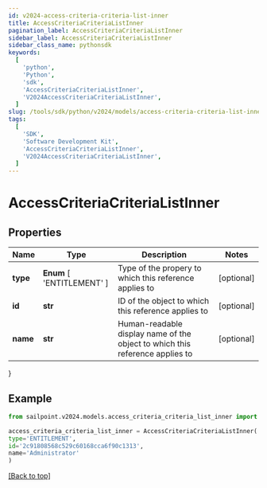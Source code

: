 ```yaml
---
id: v2024-access-criteria-criteria-list-inner
title: AccessCriteriaCriteriaListInner
pagination_label: AccessCriteriaCriteriaListInner
sidebar_label: AccessCriteriaCriteriaListInner
sidebar_class_name: pythonsdk
keywords:
  [
    'python',
    'Python',
    'sdk',
    'AccessCriteriaCriteriaListInner',
    'V2024AccessCriteriaCriteriaListInner',
  ]
slug: /tools/sdk/python/v2024/models/access-criteria-criteria-list-inner
tags:
  [
    'SDK',
    'Software Development Kit',
    'AccessCriteriaCriteriaListInner',
    'V2024AccessCriteriaCriteriaListInner',
  ]
---
```


# AccessCriteriaCriteriaListInner

## Properties

| Name | Type | Description | Notes |
| --- | --- | --- | --- |
| **type** | **Enum** [ 'ENTITLEMENT' ] | Type of the propery to which this reference applies to | [optional] |
| **id** | **str** | ID of the object to which this reference applies to | [optional] |
| **name** | **str** | Human-readable display name of the object to which this reference applies to | [optional] |

}

## Example

```python
from sailpoint.v2024.models.access_criteria_criteria_list_inner import AccessCriteriaCriteriaListInner

access_criteria_criteria_list_inner = AccessCriteriaCriteriaListInner(
type='ENTITLEMENT',
id='2c91808568c529c60168cca6f90c1313',
name='Administrator'
)

```

[[Back to top]](#)
